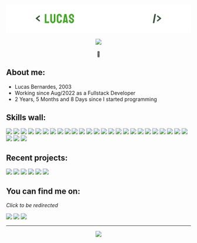 <p align="center"><img src="src/resources/images/banner.png"/></p>
<p align="center"><a href="https://linkedin.com/in/lucas-bernardes03"><img src="https://img.shields.io/badge/linkedin-2d4b2b?style=for-the-badge&logoColor=F2F2F2&logo=linkedin"/></a></p>
<p align="center">👋</p>

## **About me:**

* Lucas Bernardes, 2003
* Working since Aug/2022 as a Fullstack Developer
* 2 Years, 5 Months and 8 Days since I started programming

## **Skills wall:**

<p align="left"><img src="https://img.shields.io/badge/angular-42a425?logo=angular&style=for-the-badge&logoColor=F2F2F2"/>
<img src="https://img.shields.io/badge/python-21361e?logo=python&style=for-the-badge&logoColor=F2F2F2"/>
<img src="https://img.shields.io/badge/jquery-2d4b2b?logo=jquery&style=for-the-badge&logoColor=F2F2F2"/>
<img src="https://img.shields.io/badge/postgresql-42a425?logo=postgresql&style=for-the-badge&logoColor=F2F2F2"/>
<img src="https://img.shields.io/badge/java-42a425?logo=java&style=for-the-badge&logoColor=F2F2F2"/>
<img src="https://img.shields.io/badge/npm-2d4b2b?logo=npm&style=for-the-badge&logoColor=F2F2F2"/>
<img src="https://img.shields.io/badge/heroku-21361e?logo=heroku&style=for-the-badge&logoColor=F2F2F2"/>
<img src="https://img.shields.io/badge/docker-42a425?logo=docker&style=for-the-badge&logoColor=F2F2F2"/>
<img src="https://img.shields.io/badge/css3-2d4b2b?logo=css3&style=for-the-badge&logoColor=F2F2F2"/>
<img src="https://img.shields.io/badge/fastapi-2d4b2b?logo=fastapi&style=for-the-badge&logoColor=F2F2F2"/>
<img src="https://img.shields.io/badge/github-2d4b2b?logo=github&style=for-the-badge&logoColor=F2F2F2"/>
<img src="https://img.shields.io/badge/bootstrap-2d4b2b?logo=bootstrap&style=for-the-badge&logoColor=F2F2F2"/>
<img src="https://img.shields.io/badge/node.js-2d4b2b?logo=node.js&style=for-the-badge&logoColor=F2F2F2"/>
<img src="https://img.shields.io/badge/html5-2d4b2b?logo=html5&style=for-the-badge&logoColor=F2F2F2"/>
<img src="https://img.shields.io/badge/git-42a425?logo=git&style=for-the-badge&logoColor=F2F2F2"/>
<img src="https://img.shields.io/badge/figma-2d4b2b?logo=figma&style=for-the-badge&logoColor=F2F2F2"/>
<img src="https://img.shields.io/badge/shell%20script-2d4b2b?logo=gnu-bash&style=for-the-badge&logoColor=F2F2F2"/>
<img src="https://img.shields.io/badge/springboot-42a425?logo=springboot&style=for-the-badge&logoColor=F2F2F2"/>
<img src="https://img.shields.io/badge/react%20native-2d4b2b?logo=react&style=for-the-badge&logoColor=F2F2F2"/>
<img src="https://img.shields.io/badge/react-2d4b2b?logo=react&style=for-the-badge&logoColor=F2F2F2"/>
<img src="https://img.shields.io/badge/tailwindcss-2d4b2b?logo=tailwindcss&style=for-the-badge&logoColor=F2F2F2"/>
<img src="https://img.shields.io/badge/kubernetes-21361e?logo=kubernetes&style=for-the-badge&logoColor=F2F2F2"/>
<img src="https://img.shields.io/badge/sass-2d4b2b?logo=sass&style=for-the-badge&logoColor=F2F2F2"/>
<img src="https://img.shields.io/badge/jira-21361e?logo=jira&style=for-the-badge&logoColor=F2F2F2"/>
<img src="https://img.shields.io/badge/typescript-42a425?logo=typescript&style=for-the-badge&logoColor=F2F2F2"/>
<img src="https://img.shields.io/badge/github%20pages-2d4b2b?logo=github&style=for-the-badge&logoColor=F2F2F2"/>
<img src="https://img.shields.io/badge/mysql-42a425?logo=mysql&style=for-the-badge&logoColor=F2F2F2"/>
<img src="https://img.shields.io/badge/amazonaws-2d4b2b?logo=amazonaws&style=for-the-badge&logoColor=F2F2F2"/></p>

## **Recent projects:**

<a href="https://github.com/lucas-bernardes03/lucas-bernardes03"><img src="https://github-readme-stats.vercel.app/api/pin/?username=lucas-bernardes03&repo=lucas-bernardes03&title_color=42a425&text_color=F2F2F2&bg_color=21361e&border_color=121111&icon_color=F2F2F2&border_radius=20" height="100"/></a>
<a href="https://github.com/lucas-bernardes03/habits-app"><img src="https://github-readme-stats.vercel.app/api/pin/?username=lucas-bernardes03&repo=habits-app&title_color=42a425&text_color=F2F2F2&bg_color=21361e&border_color=121111&icon_color=F2F2F2&border_radius=20" height="100"/></a>
<a href="https://github.com/lucas-bernardes03/ds-2023-02"><img src="https://github-readme-stats.vercel.app/api/pin/?username=lucas-bernardes03&repo=ds-2023-02&title_color=42a425&text_color=F2F2F2&bg_color=21361e&border_color=121111&icon_color=F2F2F2&border_radius=20" height="100"/></a>
<a href="https://github.com/lucas-bernardes03/cs-2023-1"><img src="https://github-readme-stats.vercel.app/api/pin/?username=lucas-bernardes03&repo=cs-2023-1&title_color=42a425&text_color=F2F2F2&bg_color=21361e&border_color=121111&icon_color=F2F2F2&border_radius=20" height="100"/></a>
<a href="https://github.com/lucas-bernardes03/estagio-projeto"><img src="https://github-readme-stats.vercel.app/api/pin/?username=lucas-bernardes03&repo=estagio-projeto&title_color=42a425&text_color=F2F2F2&bg_color=21361e&border_color=121111&icon_color=F2F2F2&border_radius=20" height="100"/></a>
<a href="https://github.com/lucas-bernardes03/tfd-zoo-poo"><img src="https://github-readme-stats.vercel.app/api/pin/?username=lucas-bernardes03&repo=tfd-zoo-poo&title_color=42a425&text_color=F2F2F2&bg_color=21361e&border_color=121111&icon_color=F2F2F2&border_radius=20" height="100"/></a>

## **You can find me on:**

*Click to be redirected*

<p align="left"><a href="https://twitter.com/lbernardes03"><img src="https://img.shields.io/badge/twitter-2d4b2b?style=for-the-badge&logoColor=F2F2F2&logo=twitter"/></a>
<a href="https://linkedin.com/in/lucas-bernardes03"><img src="https://img.shields.io/badge/linkedin-2d4b2b?style=for-the-badge&logoColor=F2F2F2&logo=linkedin"/></a>
<a href="mailto:lucasbernardes24@gmail.com"><img src="https://img.shields.io/badge/email-2d4b2b?logo=gmail&style=for-the-badge&logoColor=F2F2F2"/></a></p>

<hr>

<p align="center"><img src="https://github-readme-stats.vercel.app/api/?username=lucas-bernardes03&style=for-the-badge&title_color=42a425&text_color=F2F2F2&bg_color=21361e&border_color=121111&show_icons=true&icon_color=F2F2F2&rank_icon=github"/></p>
